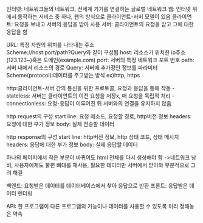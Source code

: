 인터넷: 네트워크들의 네트워크, 전세계 기기를 연결하는 글로벌 네트워크
웹: 인터넷 위에서 동작하는 서비스 중 하나, 웹의 방식으로 클라이언트-서버 모델이 있음
클라이언트: 요청을 보내고 서버의 응답을 받아 사용
서버: 클라이언트의 요청을 받고 그에 대한 응답을 함

URL: 특정 자원의 위치를 나타내는 주소  
    Scheme://host:port/path?Query와 같이 구성됨
        host: 리소스가 위치한 ip주소(123.123~)혹은 도메인(example.com)
        port: 서버의 특정 네트워크 포트 번호
        path: 서버 내에서 리소스의 경로
        Query: 서버에 추가정인 정보를 파라미터
        Scheme(protocol):데이터를 주고받는 방식 ex)http, https

http:클라이언트-서버 간의 통신을 위한 프로토콜, 요청과 응답을 통해 작동
-stateless: 서버는 클라이언트의 이전 요청을 저장x, 매 요청을 독립적 처리
-connectionless: 요청-응답이 이루어진 뒤 서버와의 연결을 유지하지 않음

http request의 구성
    start line: 요청 메소드, 요청할 경로, http버전 정보
    headers: 요청에 대한 부가 정보
    body: 실제 전송할 데이터

http response의 구성
    start line: http버전 정보, http 상태 코드, 상태 메시지
    headers: 응답에 대한 부가 정보
    body: 실제 응답할 데이터

하나의 페이지에서 작은 부분이 바뀌어도 html 전체를 다시 생성해야 함
->네트워크 낭비, 사용자에게도 불편
뼈대를 재사용, 필요한 데이터만 서버에서 받아와 부분적으로 그려 해결

백엔드: 요청받은 데이터를 데이터베이스에서 찾아 응답으로 반환
프론트: 응답받은 데이터 렌더링

API: 한 프로그램이 다른 프로그램의 기능이나 데이터를 사용할 수 있도록 미리 정해농은 약속
